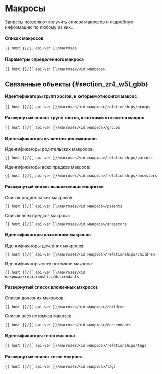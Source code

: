 # Макросы

Запросы позволяют получить список макросов и подробную информацию по любому из них..

#### Список макросов

```
{{ host }}/{{ api-ver }}/macroses
```

#### Параметры определенного макроса

```
{{ host }}/{{ api-ver }}/macroses/<id макроса>
```

## Связанные объекты {#section_zr4_w5l_gbb}

#### Идентификаторы групп хостов, к которым относится макрос

```
{{ host }}/{{ api-ver }}/macroses/<id макроса>/relationships/groups
```

#### Развернутый список групп хостов, к которым относится макрос

```
{{ host }}/{{ api-ver }}/macroses/<id макроса>/groups
```

#### Идентификаторы вышестоящих макросов

Идентификаторы родительских макросов:

```
{{ host }}/{{ api-ver }}/macroses/<id макроса>/relationships/parents
```

Идентификаторы всех предков макроса:

```
{{ host }}/{{ api-ver }}/macroses/<id макроса>/relationships/ancestors
```

#### Развернутый список вышестоящих макросов

Список родительских макросов:

```
{{ host }}/{{ api-ver }}/macroses/<id макроса>/parents
```

Список всех предков макроса:

```
{{ host }}/{{ api-ver }}/macroses/<id макроса>/ancestors
```

#### Идентификаторы вложенных макросов

Идентификаторы дочерних макросов:

```
{{ host }}/{{ api-ver }}/macroses/<id макроса>/relationships/children
```

Идентификаторы всех потомков макроса:

```
{{ host }}/{{ api-ver }}/macroses/<id макроса>/relationships/descendants
```

#### Развернутый список вложенных макросов

Список дочерних макросов:

```
{{ host }}/{{ api-ver }}/macroses/<id макроса>/children
```

Список всех потомков макроса:

```
{{ host }}/{{ api-ver }}/macroses/<id макроса>/descendants
```

#### Идентификаторы тегов макроса

```
{{ host }}/{{ api-ver }}/macroses/<id макроса>/relationships/tags
```

#### Развернутый список тегов макроса

```
{{ host }}/{{ api-ver }}/macroses/<id макроса>/tags
```

